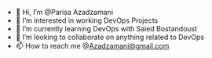 - 👋 Hi, I’m @Parisa Azadzamani
- 👀 I’m interested in working DevOps Projects
- 🌱 I’m currently learning DevOps with Saied Bostandoust
- 💞️ I’m looking to collaborate on anything related to DevOps
- 📫 How to reach me @Azadzamani@gmail.com

<!---
AZADZAMANI/AZADZAMANI is a ✨ special ✨ repository because its `README.md` (this file) appears on your GitHub profile.
You can click the Preview link to take a look at your changes.
--->
